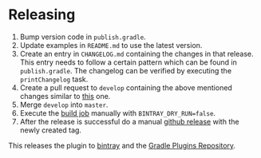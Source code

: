 # Releasing

1. Bump version code in `publish.gradle`.
1. Update examples in `README.md` to use the latest version.
1. Create an entry in `CHANGELOG.md` containing the changes in that release. This entry needs to follow a certain pattern which can be found in `publish.gradle`. The changelog can be verified by executing the `printChangelog` task.
1. Create a pull request to `develop` containing the above mentioned changes similar to [this](https://github.com/novoda/gradle-static-analysis-plugin/pull/81) one.
1. Merge `develop` into `master`.
1. Execute the [build job](https://ci.novoda.com/job/gradle-static-analysis-plugin/) manually with `BINTRAY_DRY_RUN=false`.
1. After the release is successful do a manual [github release](https://github.com/novoda/gradle-static-analysis-plugin/releases) with the newly created tag. 

This releases the plugin to [bintray](https://bintray.com/novoda-oss/maven/gradle-static-analysis-plugin) and the [Gradle Plugins Repository](https://plugins.gradle.org/plugin/com.novoda.static-analysis).
